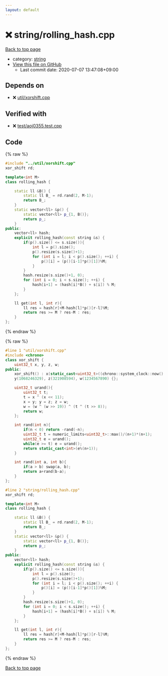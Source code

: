 ```yaml
---
layout: default
---
```


<!-- mathjax config similar to math.stackexchange -->
<script type="text/javascript" async
  src="https://cdnjs.cloudflare.com/ajax/libs/mathjax/2.7.5/MathJax.js?config=TeX-MML-AM_CHTML">
</script>
<script type="text/x-mathjax-config">
  MathJax.Hub.Config({
    TeX: { equationNumbers: { autoNumber: "AMS" }},
    tex2jax: {
      inlineMath: [ ['$','$'] ],
      processEscapes: true
    },
    "HTML-CSS": { matchFontHeight: false },
    displayAlign: "left",
    displayIndent: "2em"
  });
</script>

<script type="text/javascript" src="https://cdnjs.cloudflare.com/ajax/libs/jquery/3.4.1/jquery.min.js"></script>
<script src="https://cdn.jsdelivr.net/npm/jquery-balloon-js@1.1.2/jquery.balloon.min.js" integrity="sha256-ZEYs9VrgAeNuPvs15E39OsyOJaIkXEEt10fzxJ20+2I=" crossorigin="anonymous"></script>
<script type="text/javascript" src="../../assets/js/copy-button.js"></script>
<link rel="stylesheet" href="../../assets/css/copy-button.css" />


# :x: string/rolling_hash.cpp

<a href="../../index.html">Back to top page</a>

* category: <a href="../../index.html#b45cffe084dd3d20d928bee85e7b0f21">string</a>
* <a href="{{ site.github.repository_url }}/blob/master/string/rolling_hash.cpp">View this file on GitHub</a>
    - Last commit date: 2020-07-07 13:47:08+09:00




## Depends on

* :x: <a href="../util/xorshift.cpp.html">util/xorshift.cpp</a>


## Verified with

* :x: <a href="../../verify/test/aoj0355.test.cpp.html">test/aoj0355.test.cpp</a>


## Code

<a id="unbundled"></a>
{% raw %}
```cpp
#include "../util/xorshift.cpp"
xor_shift rd;

template<int M>
class rolling_hash {

    static ll &B() {
        static ll B_ = rd.rand(2, M-1);
        return B_;
    }
    static vector<ll> &p() {
        static vector<ll> p_{1, B()};
        return p_;
    }
public:
    vector<ll> hash;
    explicit rolling_hash(const string &s) {
        if(p().size() <= s.size()){
            int l = p().size();
            p().resize(s.size()+1);
            for (int i = l; i < p().size(); ++i) {
                p()[i] = (p()[i-1]*p()[1])%M;
            }
        }
        hash.resize(s.size()+1, 0);
        for (int i = 0; i < s.size(); ++i) {
            hash[i+1] = (hash[i]*B() + s[i]) % M;
        }
    };

    ll get(int l, int r){
        ll res = hash[r]+M-hash[l]*p()[r-l]%M;
        return res >= M ? res-M : res;
    }
};

```
{% endraw %}

<a id="bundled"></a>
{% raw %}
```cpp
#line 1 "util/xorshift.cpp"
#include <chrono>
class xor_shift {
    uint32_t x, y, z, w;
public:
    xor_shift() : x(static_cast<uint32_t>((chrono::system_clock::now().time_since_epoch().count())&((1LL << 32)-1))),
    y(1068246329), z(321908594), w(1234567890) {};

    uint32_t urand(){
        uint32_t t;
        t = x ^ (x << 11);
        x = y; y = z; z = w;
        w = (w ^ (w >> 19)) ^ (t ^ (t >> 8));
        return w;
    };

    int rand(int n){
        if(n < 0) return -rand(-n);
        uint32_t t = numeric_limits<uint32_t>::max()/(n+1)*(n+1);
        uint32_t e = urand();
        while(e >= t) e = urand();
        return static_cast<int>(e%(n+1));
    }

    int rand(int a, int b){
        if(a > b) swap(a, b);
        return a+rand(b-a);
    }
};

#line 2 "string/rolling_hash.cpp"
xor_shift rd;

template<int M>
class rolling_hash {

    static ll &B() {
        static ll B_ = rd.rand(2, M-1);
        return B_;
    }
    static vector<ll> &p() {
        static vector<ll> p_{1, B()};
        return p_;
    }
public:
    vector<ll> hash;
    explicit rolling_hash(const string &s) {
        if(p().size() <= s.size()){
            int l = p().size();
            p().resize(s.size()+1);
            for (int i = l; i < p().size(); ++i) {
                p()[i] = (p()[i-1]*p()[1])%M;
            }
        }
        hash.resize(s.size()+1, 0);
        for (int i = 0; i < s.size(); ++i) {
            hash[i+1] = (hash[i]*B() + s[i]) % M;
        }
    };

    ll get(int l, int r){
        ll res = hash[r]+M-hash[l]*p()[r-l]%M;
        return res >= M ? res-M : res;
    }
};

```
{% endraw %}

<a href="../../index.html">Back to top page</a>

